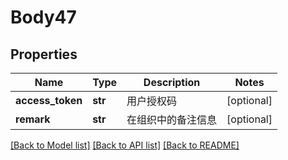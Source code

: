 # Body47

## Properties
Name | Type | Description | Notes
------------ | ------------- | ------------- | -------------
**access_token** | **str** | 用户授权码 | [optional] 
**remark** | **str** | 在组织中的备注信息 | [optional] 

[[Back to Model list]](../README.md#documentation-for-models) [[Back to API list]](../README.md#documentation-for-api-endpoints) [[Back to README]](../README.md)

